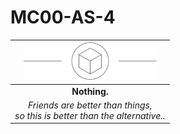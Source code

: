 # MC00-AS-4

| <img src="../../images/card-icons/d6.png" height="60" /> |
|:---:|
| **Nothing.** |
| *Friends are better than things,<br>so this is better than the alternative..* |
